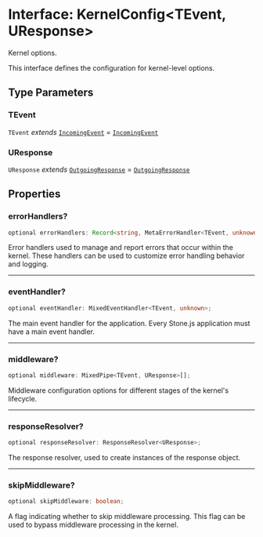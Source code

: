 # Interface: KernelConfig\<TEvent, UResponse\>

Kernel options.

This interface defines the configuration for kernel-level options.

## Type Parameters

### TEvent

`TEvent` *extends* [`IncomingEvent`](../../../events/IncomingEvent/classes/IncomingEvent.md) = [`IncomingEvent`](../../../events/IncomingEvent/classes/IncomingEvent.md)

### UResponse

`UResponse` *extends* [`OutgoingResponse`](../../../events/OutgoingResponse/classes/OutgoingResponse.md) = [`OutgoingResponse`](../../../events/OutgoingResponse/classes/OutgoingResponse.md)

## Properties

### errorHandlers?

```ts
optional errorHandlers: Record<string, MetaErrorHandler<TEvent, unknown>>;
```

Error handlers used to manage and report errors that occur within the kernel.
These handlers can be used to customize error handling behavior and logging.

***

### eventHandler?

```ts
optional eventHandler: MixedEventHandler<TEvent, unknown>;
```

The main event handler for the application.
Every Stone.js application must have a main event handler.

***

### middleware?

```ts
optional middleware: MixedPipe<TEvent, UResponse>[];
```

Middleware configuration options for different stages of the kernel's lifecycle.

***

### responseResolver?

```ts
optional responseResolver: ResponseResolver<UResponse>;
```

The response resolver, used to create instances of the response object.

***

### skipMiddleware?

```ts
optional skipMiddleware: boolean;
```

A flag indicating whether to skip middleware processing.
This flag can be used to bypass middleware processing in the kernel.
